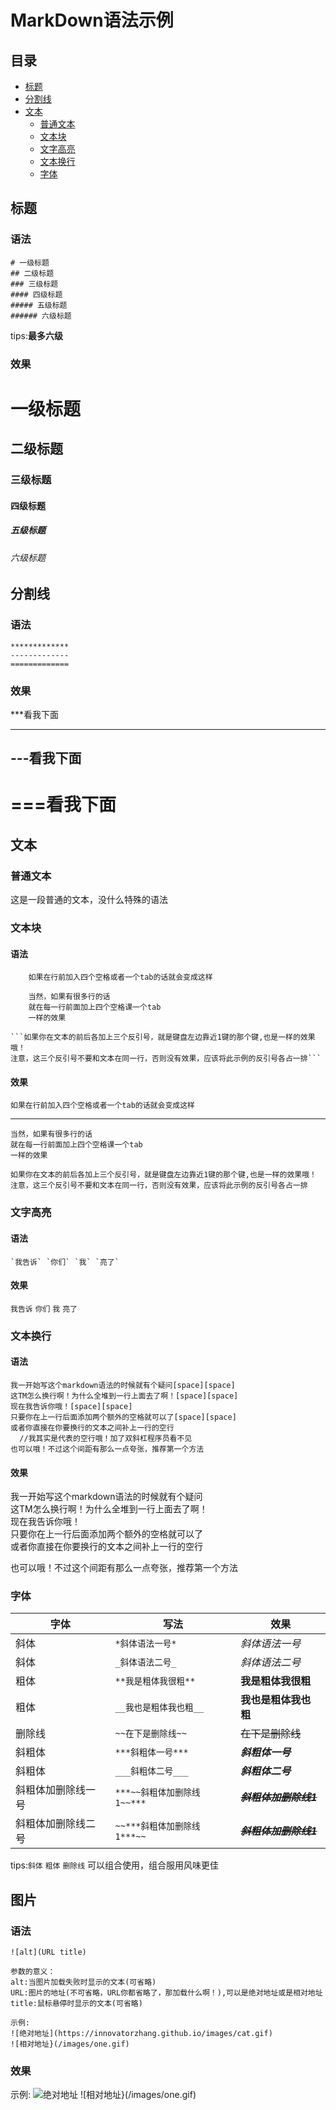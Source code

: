 MarkDown语法示例
================

## 目录

* [标题](#标题)
* [分割线](#分割线)
* [文本](#文本)
    * [普通文本](#普通文本)
    * [文本块](#文本块)
    * [文字高亮](#文字高亮)
    * [文本换行](#文本换行)
    * [字体](#字体)

## 标题

### 语法

```
# 一级标题
## 二级标题
### 三级标题
#### 四级标题
##### 五级标题
###### 六级标题
```
tips:**最多六级**

### 效果

# 一级标题
## 二级标题
### 三级标题
#### 四级标题
##### 五级标题
###### 六级标题

## 分割线

### 语法

```
*************
-------------
=============
```

### 效果

***看我下面
************

---看我下面
----------

===看我下面
==========

## 文本

### 普通文本

这是一段普通的文本，没什么特殊的语法

### 文本块

#### 语法

```
    如果在行前加入四个空格或者一个tab的话就会变成这样
```
```
    当然，如果有很多行的话
    就在每一行前面加上四个空格课一个tab
    一样的效果
```

```
```如果你在文本的前后各加上三个反引号，就是键盘左边靠近1键的那个键,也是一样的效果哦！
注意，这三个反引号不要和文本在同一行，否则没有效果，应该将此示例的反引号各占一排```
```

#### 效果

    如果在行前加入四个空格或者一个tab的话就会变成这样
    
*******************************************************

    当然，如果有很多行的话
    就在每一行前面加上四个空格课一个tab
    一样的效果

```
如果你在文本的前后各加上三个反引号，就是键盘左边靠近1键的那个键,也是一样的效果哦！
注意，这三个反引号不要和文本在同一行，否则没有效果，应该将此示例的反引号各占一排
```

### 文字高亮

#### 语法

```
`我告诉` `你们` `我` `亮了`
```

#### 效果

`我告诉` `你们` `我` `亮了`

### 文本换行

#### 语法

```
我一开始写这个markdown语法的时候就有个疑问[space][space]  
这TM怎么换行啊！为什么全堆到一行上面去了啊！[space][space]   
现在我告诉你哦！[space][space]   
只要你在上一行后面添加两个额外的空格就可以了[space][space]   
或者你直接在你要换行的文本之间补上一行的空行
  //我其实是代表的空行哦！加了双斜杠程序员看不见
也可以哦！不过这个间距有那么一点夸张，推荐第一个方法
```

#### 效果

我一开始写这个markdown语法的时候就有个疑问  
这TM怎么换行啊！为什么全堆到一行上面去了啊！  
现在我告诉你哦！  
只要你在上一行后面添加两个额外的空格就可以了  
或者你直接在你要换行的文本之间补上一行的空行

也可以哦！不过这个间距有那么一点夸张，推荐第一个方法

### 字体

|字体|写法|效果
|----|----|---
|斜体|`*斜体语法一号*`|*斜体语法一号*
|斜体|`_斜体语法二号_`|_斜体语法二号_
|粗体|`**我是粗体我很粗**`|**我是粗体我很粗**
|粗体|`__我也是粗体我也粗__`|__我也是粗体我也粗__
|删除线|`~~在下是删除线~~`|~~在下是删除线~~
|斜粗体|`***斜粗体一号***`|***斜粗体一号***
|斜粗体|`___斜粗体二号___`|___斜粗体二号___
|斜粗体加删除线一号|`***~~斜粗体加删除线1~~***`|***~~斜粗体加删除线1~~***
|斜粗体加删除线二号|`~~***斜粗体加删除线1***~~`|~~***斜粗体加删除线1***~~

tips:`斜体` `粗体` `删除线` 可以组合使用，组合服用风味更佳


## 图片

### 语法

```
![alt](URL title)

参数的意义：
alt:当图片加载失败时显示的文本(可省略)
URL:图片的地址(不可省略，URL你都省略了，那加载什么啊！),可以是绝对地址或是相对地址
title:鼠标悬停时显示的文本(可省略)
```

```
示例:
![绝对地址](https://innovatorzhang.github.io/images/cat.gif)
![相对地址}(/images/one.gif)
```

### 效果

示例:
![绝对地址](https://innovatorzhang.github.io/images/cat.gif)
![相对地址}(/images/one.gif)